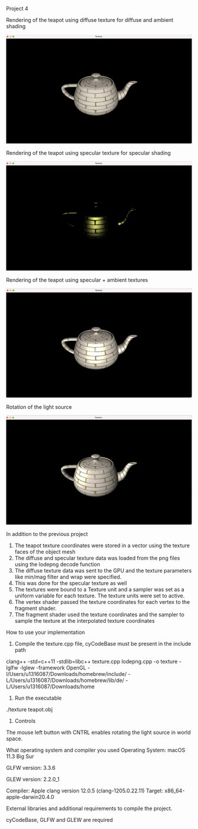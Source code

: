 Project 4

Rendering of the teapot using diffuse texture for diffuse and ambient shading

![](1.png)

Rendering of the teapot using specular texture for specular shading

![](2.png)

Rendering of the teapot using specular + ambient textures

![](3.png)

Rotation of the light source

![](4.png)

In addition to the previous project

1. The teapot texture coordinates were stored in a vector using the texture faces of the object mesh
2. The diffuse and specular texture data was loaded from the png files using the lodepng decode function
3. The diffuse texture data was sent to the GPU and the texture parameters like min/mag filter and wrap were specified.
4. This was done for the specular texture as well
5. The textures were bound to a Texture unit and a sampler was set as a uniform variable for each texture. The texture units were set to active.
6. The vertex shader passed the texture coordinates for each vertex to the fragment shader.
7. The fragment shader used the texture coordinates and the sampler to sample the texture at the interpolated texture coordinates

How to use your implementation

1. Compile the texture.cpp file, cyCodeBase must be present in the include path

clang++ -std=c++11 -stdlib=libc++ texture.cpp lodepng.cpp -o texture -lglfw -lglew -framework OpenGL -I/Users/u1316087/Downloads/homebrew/include/ -L/Users/u1316087/Downloads/homebrew/lib/de/ -L/Users/u1316087/Downloads/home

1. Run the executable

./texture teapot.obj

1. Controls

The mouse left button with CNTRL enables rotating the light source in world space.

What operating system and compiler you used
 Operating System: macOS 11.3 Big Sur

GLFW version: 3.3.6

GLEW version: 2.2.0\_1

Compiler:
 Apple clang version 12.0.5 (clang-1205.0.22.11) Target: x86\_64-apple-darwin20.4.0

External libraries and additional requirements to compile the project.

cyCodeBase, GLFW and GLEW are required
